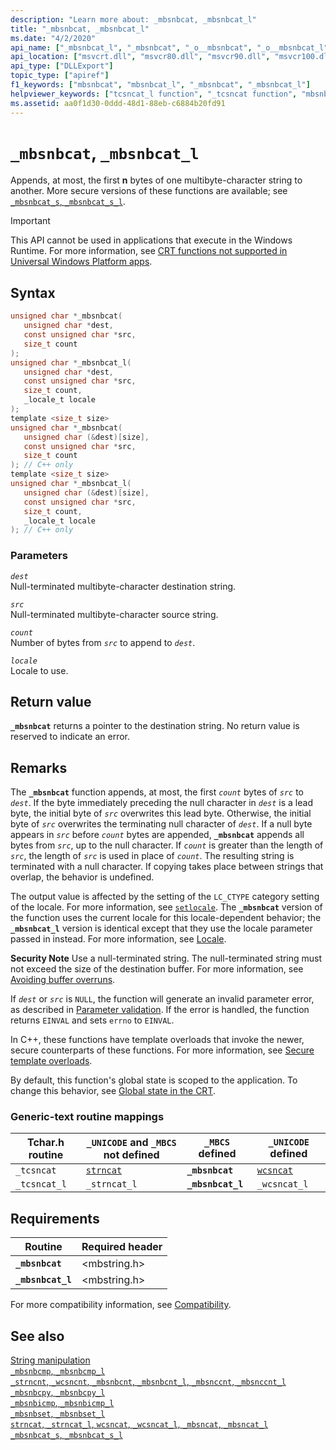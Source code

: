 ```yaml
---
description: "Learn more about: _mbsnbcat, _mbsnbcat_l"
title: "_mbsnbcat, _mbsnbcat_l"
ms.date: "4/2/2020"
api_name: ["_mbsnbcat_l", "_mbsnbcat", "_o__mbsnbcat", "_o__mbsnbcat_l"]
api_location: ["msvcrt.dll", "msvcr80.dll", "msvcr90.dll", "msvcr100.dll", "msvcr100_clr0400.dll", "msvcr110.dll", "msvcr110_clr0400.dll", "msvcr120.dll", "msvcr120_clr0400.dll", "ucrtbase.dll", "api-ms-win-crt-multibyte-l1-1-0.dll", "api-ms-win-crt-private-l1-1-0.dll"]
api_type: ["DLLExport"]
topic_type: ["apiref"]
f1_keywords: ["mbsnbcat", "mbsnbcat_l", "_mbsnbcat", "_mbsnbcat_l"]
helpviewer_keywords: ["tcsncat_l function", "_tcsncat function", "mbsnbcat_l function", "mbsnbcat function", "_mbsnbcat_l function", "_tcsncat_l function", "_mbsnbcat function", "tcsncat function"]
ms.assetid: aa0f1d30-0ddd-48d1-88eb-c6884b20fd91
---
```

# `_mbsnbcat`, `_mbsnbcat_l`

Appends, at most, the first **n** bytes of one multibyte-character string to another. More secure versions of these functions are available; see [`_mbsnbcat_s`, `_mbsnbcat_s_l`](mbsnbcat-s-mbsnbcat-s-l.md).

> [!IMPORTANT]
> This API cannot be used in applications that execute in the Windows Runtime. For more information, see [CRT functions not supported in Universal Windows Platform apps](../../cppcx/crt-functions-not-supported-in-universal-windows-platform-apps.md).

## Syntax

```C
unsigned char *_mbsnbcat(
   unsigned char *dest,
   const unsigned char *src,
   size_t count
);
unsigned char *_mbsnbcat_l(
   unsigned char *dest,
   const unsigned char *src,
   size_t count,
   _locale_t locale
);
template <size_t size>
unsigned char *_mbsnbcat(
   unsigned char (&dest)[size],
   const unsigned char *src,
   size_t count
); // C++ only
template <size_t size>
unsigned char *_mbsnbcat_l(
   unsigned char (&dest)[size],
   const unsigned char *src,
   size_t count,
   _locale_t locale
); // C++ only
```

### Parameters

*`dest`*\
Null-terminated multibyte-character destination string.

*`src`*\
Null-terminated multibyte-character source string.

*`count`*\
Number of bytes from *`src`* to append to *`dest`*.

*`locale`*\
Locale to use.

## Return value

**`_mbsnbcat`** returns a pointer to the destination string. No return value is reserved to indicate an error.

## Remarks

The **`_mbsnbcat`** function appends, at most, the first *`count`* bytes of *`src`* to *`dest`*. If the byte immediately preceding the null character in *`dest`* is a lead byte, the initial byte of *`src`* overwrites this lead byte. Otherwise, the initial byte of *`src`* overwrites the terminating null character of *`dest`*. If a null byte appears in *`src`* before *`count`* bytes are appended, **`_mbsnbcat`** appends all bytes from *`src`*, up to the null character. If *`count`* is greater than the length of *`src`*, the length of *`src`* is used in place of *`count`*. The resulting string is terminated with a null character. If copying takes place between strings that overlap, the behavior is undefined.

The output value is affected by the setting of the `LC_CTYPE` category setting of the locale. For more information, see [`setlocale`](setlocale-wsetlocale.md). The **`_mbsnbcat`** version of the function uses the current locale for this locale-dependent behavior; the **`_mbsnbcat_l`** version is identical except that they use the locale parameter passed in instead. For more information, see [Locale](../locale.md).

**Security Note** Use a null-terminated string. The null-terminated string must not exceed the size of the destination buffer. For more information, see [Avoiding buffer overruns](/windows/win32/SecBP/avoiding-buffer-overruns).

If *`dest`* or *`src`* is `NULL`, the function will generate an invalid parameter error, as described in [Parameter validation](../parameter-validation.md). If the error is handled, the function returns `EINVAL` and sets `errno` to `EINVAL`.

In C++, these functions have template overloads that invoke the newer, secure counterparts of these functions. For more information, see [Secure template overloads](../secure-template-overloads.md).

By default, this function's global state is scoped to the application. To change this behavior, see [Global state in the CRT](../global-state.md).

### Generic-text routine mappings

| Tchar.h routine | `_UNICODE` and `_MBCS` not defined | `_MBCS` defined | `_UNICODE` defined |
|---|---|---|---|
| `_tcsncat` | [`strncat`](strncat-strncat-l-wcsncat-wcsncat-l-mbsncat-mbsncat-l.md) | **`_mbsnbcat`** | [`wcsncat`](strncat-strncat-l-wcsncat-wcsncat-l-mbsncat-mbsncat-l.md) |
| `_tcsncat_l` | `_strncat_l` | **`_mbsnbcat_l`** | `_wcsncat_l` |

## Requirements

| Routine | Required header |
|---|---|
| **`_mbsnbcat`** | \<mbstring.h> |
| **`_mbsnbcat_l`** | \<mbstring.h> |

For more compatibility information, see [Compatibility](../compatibility.md).

## See also

[String manipulation](../string-manipulation-crt.md)\
[`_mbsnbcmp`, `_mbsnbcmp_l`](mbsnbcmp-mbsnbcmp-l.md)\
[`_strncnt`, `_wcsncnt`, `_mbsnbcnt`, `_mbsnbcnt_l`, `_mbsnccnt`, `_mbsnccnt_l`](strncnt-wcsncnt-mbsnbcnt-mbsnbcnt-l-mbsnccnt-mbsnccnt-l.md)\
[`_mbsnbcpy`, `_mbsnbcpy_l`](mbsnbcpy-mbsnbcpy-l.md)\
[`_mbsnbicmp`, `_mbsnbicmp_l`](mbsnbicmp-mbsnbicmp-l.md)\
[`_mbsnbset`, `_mbsnbset_l`](mbsnbset-mbsnbset-l.md)\
[`strncat`, `_strncat_l`, `wcsncat`, `_wcsncat_l`, `_mbsncat`, `_mbsncat_l`](strncat-strncat-l-wcsncat-wcsncat-l-mbsncat-mbsncat-l.md)\
[`_mbsnbcat_s`, `_mbsnbcat_s_l`](mbsnbcat-s-mbsnbcat-s-l.md)
